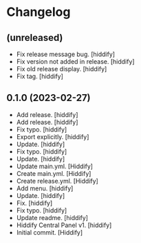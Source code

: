 Changelog
=========


(unreleased)
------------
- Fix release message bug. [hiddify]
- Fix version not added in release. [hiddify]
- Fix old release display. [hiddify]
- Fix tag. [hiddify]


0.1.0 (2023-02-27)
------------------
- Add release. [hiddify]
- Add release. [hiddify]
- Fix typo. [hiddify]
- Export explicitly. [hiddify]
- Update. [hiddify]
- Fix typo. [hiddify]
- Update. [hiddify]
- Update main.yml. [Hiddify]
- Create main.yml. [Hiddify]
- Create release.yml. [Hiddify]
- Add menu. [hiddify]
- Update. [hiddify]
- Fix. [hiddify]
- Fix typo. [hiddify]
- Update readme. [hiddify]
- Hiddify Central Panel v1. [hiddify]
- Initial commit. [Hiddify]


